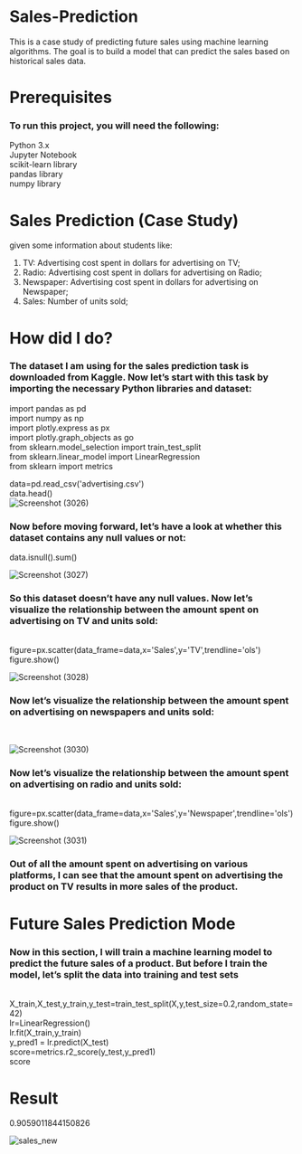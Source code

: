 # Sales-Prediction
This is a case study of predicting future sales using machine learning algorithms. The goal is to build a model that can predict the sales  based on historical sales data.<br>

# Prerequisites
<h3>To run this project, you will need the following:<br></h3>

Python 3.x<br>
Jupyter Notebook<br>
scikit-learn library<br>
pandas library<br>
numpy library<br>

# Sales Prediction (Case Study)
 given some information about students like:<br>
 
 1. TV: Advertising cost spent in dollars for advertising on TV;<br>
 2. Radio: Advertising cost spent in dollars for advertising on Radio;<br>
 3. Newspaper: Advertising cost spent in dollars for advertising on Newspaper;<br>
 4. Sales: Number of units sold; <br>
 
 # How  did I do?

<h3>The dataset I am using for the sales prediction task is downloaded from Kaggle. Now let’s start with this task by importing the necessary Python libraries and dataset:<br></h3>

import pandas as pd<br>
import numpy as np<br>
import plotly.express as px<br>
import plotly.graph_objects as go<br>
from sklearn.model_selection import train_test_split<br>
from sklearn.linear_model import LinearRegression<br>
from sklearn import metrics<br>

data=pd.read_csv('advertising.csv')<br>
data.head()<br>
![Screenshot (3026)](https://user-images.githubusercontent.com/110754364/235335072-1a13544e-d9f2-44d5-b469-3e9fb76535f3.png)



<h3>Now before moving forward, let’s have a look at whether this dataset contains any null values or not:<br></h3>

data.isnull().sum()<br>

![Screenshot (3027)](https://user-images.githubusercontent.com/110754364/235335076-1a2963b3-8987-4771-9db6-e67e42d0228a.png)


<h3>So this dataset doesn’t have any null values. Now let’s visualize the relationship between the amount spent on advertising on TV and units sold:</h3><br>
figure=px.scatter(data_frame=data,x='Sales',y='TV',trendline='ols')<br>
figure.show()<br>

![Screenshot (3028)](https://user-images.githubusercontent.com/110754364/235335082-5b3f33b7-b2ec-475c-b4dc-a2bfb1eb65ee.png)


<h3>Now let’s visualize the relationship between the amount spent on advertising on newspapers and units sold:</h3><br>

![Screenshot (3030)](https://user-images.githubusercontent.com/110754364/235335084-4f465b92-2b11-425c-abed-ee17255038c0.png)




<h3>Now let’s visualize the relationship between the amount spent on advertising on radio and units sold:</h3><br>
figure=px.scatter(data_frame=data,x='Sales',y='Newspaper',trendline='ols')<br>
figure.show()<br>

![Screenshot (3031)](https://user-images.githubusercontent.com/110754364/235335157-154c2dcc-a8db-4feb-a05d-a4b32477873c.png)

<h3>Out of all the amount spent on advertising on various platforms, I can see that the amount spent on advertising the product on TV results in more sales of the product.</h3>

 # Future Sales Prediction Mode
 
 <h3>Now in this section, I will train a machine learning model to predict the future sales of a product. But before I train the model, let’s split the data into training and test sets</h3><br>
X_train,X_test,y_train,y_test=train_test_split(X,y,test_size=0.2,random_state=42)<br>
lr=LinearRegression()<br>
lr.fit(X_train,y_train)<br>
y_pred1 = lr.predict(X_test)<br>
score=metrics.r2_score(y_test,y_pred1)<br>
score<br>

# Result 
0.9059011844150826<br>

![sales_new](https://user-images.githubusercontent.com/110754364/235335342-7f190ca1-19e1-49ca-a74b-7fd618b518ec.png)






